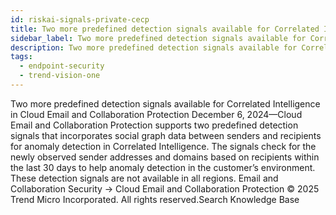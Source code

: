 ```yaml
---
id: riskai-signals-private-cecp
title: Two more predefined detection signals available for Correlated Intelligence in Cloud Email and Collaboration Protection
sidebar_label: Two more predefined detection signals available for Correlated Intelligence in Cloud Email and Collaboration Protection
description: Two more predefined detection signals available for Correlated Intelligence in Cloud Email and Collaboration Protection
tags:
  - endpoint-security
  - trend-vision-one
---
```


 Two more predefined detection signals available for Correlated Intelligence in Cloud Email and Collaboration Protection December 6, 2024—Cloud Email and Collaboration Protection supports two predefined detection signals that incorporates social graph data between senders and recipients for anomaly detection in Correlated Intelligence. The signals check for the newly observed sender addresses and domains based on recipients within the last 30 days to help anomaly detection in the customer’s environment. These detection signals are not available in all regions. Email and Collaboration Security → Cloud Email and Collaboration Protection © 2025 Trend Micro Incorporated. All rights reserved.Search Knowledge Base